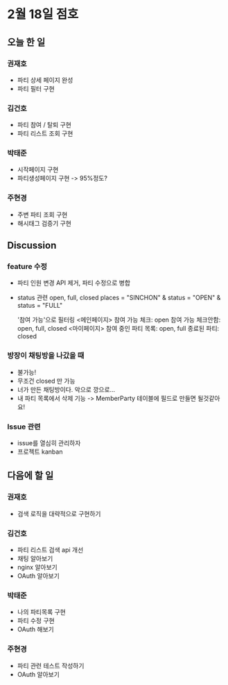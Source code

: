 # 2월 18일 점호

## 오늘 한 일

### 권재호

- 파티 상세 페이지 완성
- 파티 필터 구현

### 김건호

- 파티 참여 / 탈퇴 구현
- 파티 리스트 조회 구현

### 박태준

- 시작페이지 구현
- 파티생성페이지 구현 -> 95%정도?

### 주현경

- 주변 파티 조회 구현
- 해시태그 검증기 구현

## Discussion

### feature 수정

- 파티 인원 변경 API 제거, 파티 수정으로 병합

- status 관련
  open, full, closed
  places = "SINCHON"
  & status = "OPEN" & status = "FULL"

  '참여 가능'으로 필터링
  <메인페이지>
  참여 가능 체크: open
  참여 가능 체크안함: open, full, closed
  <마이페이지>
  참여 중인 파티 목록: open, full
  종료된 파티: closed

### 방장이 채팅방을 나갔을 때

- 불가능!
- 무조건 closed 만 가능
- 너가 만든 채팅방이다. 악으로 깡으로...
- 내 파티 목록에서 삭제 기능
  -> MemberParty 테이블에 필드로 만들면 될것같아요!

### Issue 관련

- issue를 열심히 관리하자
- 프로젝트 kanban

## 다음에 할 일

### 권재호

- 검색 로직을 대략적으로 구현하기

### 김건호

- 파티 리스트 검색 api 개선
- 채팅 알아보기
- nginx 알아보기
- OAuth 알아보기

### 박태준

- 나의 파티목록 구현
- 파티 수정 구현
- OAuth 해보기

### 주현경

- 파티 관련 테스트 작성하기
- OAuth 알아보기
